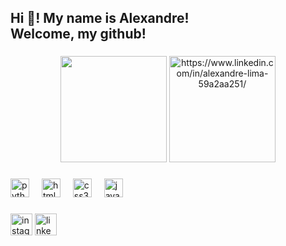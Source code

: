 <h2 align="left">Hi 👋! My name is Alexandre!<br>Welcome, my github!</h2>

###

<div align="center">
  <img src="https://github-readme-stats.vercel.app/api?username=dev-alexandre-lima&hide_title=True&hide_rank=false&show_icons=True&include_all_commits=True&count_private=True&disable_animations=True&theme=dark&locale=en&hide_border=True" height="170px"  />
  <img src="https://github-readme-stats.vercel.app/api/top-langs?username=dev-alexandre-lima&locale=en&hide_title=false&layout=compact&card_width=320&langs_count=5&theme=dark&hide_border=false" height="170px" alt="https://www.linkedin.com/in/alexandre-lima-59a2aa251/"  />
</div>

###

<div align="left">
  <img src="https://cdn.jsdelivr.net/gh/devicons/devicon/icons/python/python-original.svg" height="30" alt="python logo"  />
  <img width="12" />
  <img src="https://cdn.jsdelivr.net/gh/devicons/devicon/icons/html5/html5-original.svg" height="30" alt="html5 logo"  />
  <img width="12" />
  <img src="https://cdn.jsdelivr.net/gh/devicons/devicon/icons/css3/css3-original.svg" height="30" alt="css3 logo"  />
  <img width="12" />
  <img src="https://cdn.jsdelivr.net/gh/devicons/devicon/icons/javascript/javascript-original.svg" height="30" alt="javascript logo"  />
</div>

###

<div align="left">
  <img src="https://img.shields.io/static/v1?message=Instagram&logo=instagram&label=&color=E4405F&logoColor=white&labelColor=&style=for-the-badge" height="35" alt="instagram logo"  />
  <img src="https://img.shields.io/static/v1?message=LinkedIn&logo=linkedin&label=&color=0077B5&logoColor=white&labelColor=&style=for-the-badge" height="35" alt="linkedin logo"  />
</div>

###


<!---
dev-alexandre-lima/dev-alexandre-lima is a ✨ special ✨ repository because its `README.md` (this file) appears on your GitHub profile.
You can click the Preview link to take a look at your changes.
--->
